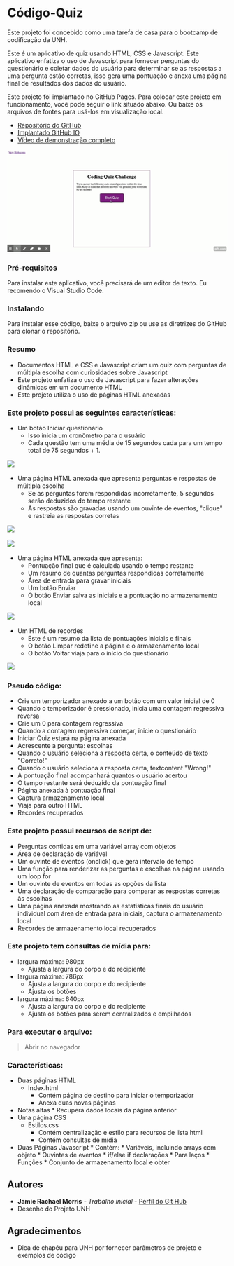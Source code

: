 # Código-Quiz

Este projeto foi concebido como uma tarefa de casa para o bootcamp de codificação da UNH.

Este é um aplicativo de quiz usando HTML, CSS e Javascript. Este aplicativo enfatiza o uso de Javascript para fornecer perguntas do questionário e coletar dados do usuário para determinar se as respostas a uma pergunta estão corretas, isso gera uma pontuação e anexa uma página final de resultados dos dados do usuário.

Este projeto foi implantado no GitHub Pages. Para colocar este projeto em funcionamento, você pode seguir o link situado abaixo. Ou baixe os arquivos de fontes para usá-los em visualização local.

* [Repositório do GitHub](https://github.com/jamierachael/Code-Quiz)
* [Implantado GitHub IO](https://jamierachael.github.io/Code-Quiz/)
* [Vídeo de demonstração completo](https://drive.google.com/file/d/1Vwszd5-rVd5LQKwpRoxpXqu_1eiH3uDI/view)

![Demonstração do teste de código](assets/demo/gif.gif)

### Pré-requisitos

Para instalar este aplicativo, você precisará de um editor de texto. Eu recomendo o Visual Studio Code.

### Instalando

Para instalar esse código, baixe o arquivo zip ou use as diretrizes do GitHub para clonar o repositório.


### Resumo
* Documentos HTML e CSS e Javascript criam um quiz com perguntas de múltipla escolha com curiosidades sobre Javascript
* Este projeto enfatiza o uso de Javascript para fazer alterações dinâmicas em um documento HTML
* Este projeto utiliza o uso de páginas HTML anexadas

### Este projeto possui as seguintes características:
* Um botão Iniciar questionário
    * Isso inicia um cronômetro para o usuário
    * Cada questão tem uma média de 15 segundos cada para um tempo total de 75 segundos + 1.

![](recursos/imagens/botão.PNG)

* Uma página HTML anexada que apresenta perguntas e respostas de múltipla escolha
    * Se as perguntas forem respondidas incorretamente, 5 segundos serão deduzidos do tempo restante
    * As respostas são gravadas usando um ouvinte de eventos, "clique" e rastreia as respostas corretas

![](recursos/imagens/question1.PNG)

![](recursos/imagens/question2.PNG)

* Uma página HTML anexada que apresenta:
    * Pontuação final que é calculada usando o tempo restante
    * Um resumo de quantas perguntas respondidas corretamente
    * Área de entrada para gravar iniciais
    * Um botão Enviar
    * O botão Enviar salva as iniciais e a pontuação no armazenamento local

![](recursos/imagens/final.PNG)

* Um HTML de recordes
    * Este é um resumo da lista de pontuações iniciais e finais
    * O botão Limpar redefine a página e o armazenamento local
    * O botão Voltar viaja para o início do questionário

![](recursos/imagens/alta.PNG)

### Pseudo código:
* Crie um temporizador anexado a um botão com um valor inicial de 0
* Quando o temporizador é pressionado, inicia uma contagem regressiva reversa
* Crie um 0 para contagem regressiva
* Quando a contagem regressiva começar, inicie o questionário
* Iniciar Quiz estará na página anexada
* Acrescente a pergunta: escolhas
* Quando o usuário seleciona a resposta certa, o conteúdo de texto "Correto!"
* Quando o usuário seleciona a resposta certa, textcontent "Wrong!"
* A pontuação final acompanhará quantos o usuário acertou
* O tempo restante será deduzido da pontuação final
* Página anexada à pontuação final
* Captura armazenamento local
* Viaja para outro HTML
* Recordes recuperados

### Este projeto possui recursos de script de:
* Perguntas contidas em uma variável array com objetos
* Área de declaração de variável
* Um ouvinte de eventos (onclick) que gera intervalo de tempo
* Uma função para renderizar as perguntas e escolhas na página usando um loop for
* Um ouvinte de eventos em todas as opções da lista
* Uma declaração de comparação para comparar as respostas corretas às escolhas
* Uma página anexada mostrando as estatísticas finais do usuário individual com área de entrada para iniciais, captura o armazenamento local
* Recordes de armazenamento local recuperados

### Este projeto tem consultas de mídia para:
* largura máxima: 980px
    * Ajusta a largura do corpo e do recipiente
* largura máxima: 786px
    * Ajusta a largura do corpo e do recipiente
    * Ajusta os botões
* largura máxima: 640px
    * Ajusta a largura do corpo e do recipiente
    * Ajusta os botões para serem centralizados e empilhados

### Para executar o arquivo:
> Abrir no navegador

### Características:
* Duas páginas HTML
    * Index.html
        * Contém página de destino para iniciar o temporizador
        * Anexa duas novas páginas
* Notas altas
        * Recupera dados locais da página anterior
* Uma página CSS
    * Estilos.css
        * Contém centralização e estilo para recursos de lista html
        * Contém consultas de mídia
* Duas Páginas Javascript
        * Contém:
        * Variáveis, incluindo arrays com objeto
        * Ouvintes de eventos
        * if/else if declarações
        * Para laços
        * Funções
        * Conjunto de armazenamento local e obter

## Autores

* **Jamie Rachael Morris** - *Trabalho inicial* - [Perfil do Git Hub](https://github.com/jamierachael)
* Desenho do Projeto UNH

## Agradecimentos

* Dica de chapéu para UNH por fornecer parâmetros de projeto e exemplos de código